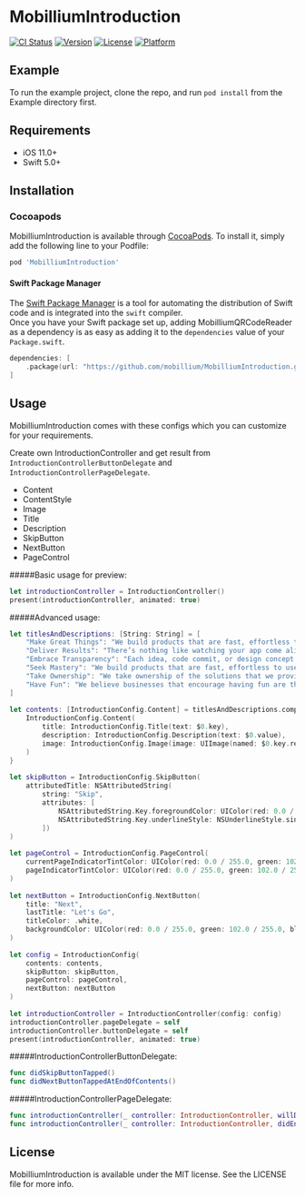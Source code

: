 # MobilliumIntroduction

[![CI Status](https://img.shields.io/travis/mobillium/MobilliumIntroduction.svg?style=flat)](https://travis-ci.org/mobillium/MobilliumIntroduction)
[![Version](https://img.shields.io/cocoapods/v/MobilliumIntroduction.svg?style=flat)](https://cocoapods.org/pods/MobilliumIntroduction)
[![License](https://img.shields.io/cocoapods/l/MobilliumIntroduction.svg?style=flat)](https://cocoapods.org/pods/MobilliumIntroduction)
[![Platform](https://img.shields.io/cocoapods/p/MobilliumIntroduction.svg?style=flat)](https://cocoapods.org/pods/MobilliumIntroduction)

## Example

To run the example project, clone the repo, and run `pod install` from the Example directory first.

## Requirements

- iOS 11.0+
- Swift 5.0+

## Installation

### Cocoapods

MobilliumIntroduction is available through [CocoaPods](https://cocoapods.org). To install
it, simply add the following line to your Podfile:

```ruby
pod 'MobilliumIntroduction'
```

#### Swift Package Manager

The [Swift Package Manager](https://swift.org/package-manager/) is a tool for automating the distribution of Swift code and is integrated into the `swift` compiler.    
Once you have your Swift package set up, adding MobilliumQRCodeReader as a dependency is as easy as adding it to the `dependencies` value of your `Package.swift`.

```swift
dependencies: [
    .package(url: "https://github.com/mobillium/MobilliumIntroduction.git", .upToNextMajor(from: "1.0.0"))
]
```

## Usage
MobilliumIntroduction comes with these configs which you can customize for your requirements.

Create own IntroductionController and get result from `IntroductionControllerButtonDelegate` and `IntroductionControllerPageDelegate`.

- Content
- ContentStyle
- Image
- Title
- Description
- SkipButton
- NextButton
- PageControl

#####Basic usage for preview:
```swift
let introductionController = IntroductionController()
present(introductionController, animated: true)
```

#####Advanced usage:
```swift
let titlesAndDescriptions: [String: String] = [
    "Make Great Things": "We build products that are fast, effortless to use and aesthetically pleased. We roll up our sleeves and create things worthy of our clients’ and users’ time.",
    "Deliver Results": "There’s nothing like watching your app come alive. Each week we deliver a build of your app with release notes on what’s new, updated, fixed, or in progress.",
    "Embrace Transparency": "Each idea, code commit, or design concept is put into a shared space. You don’t just get an email that shows what we did when we’re done.",
    "Seek Mastery": "We build products that are fast, effortless to use and aesthetically pleased. We roll up our sleeves and create things worthy of our clients’ and users’ time.",
    "Take Ownership": "We take ownership of the solutions that we provide to our customers. We are not afraid to speak up and stand for what we think is true.",
    "Have Fun": "We believe businesses that encourage having fun are the ones where the best people do their best work."
]
        
let contents: [IntroductionConfig.Content] = titlesAndDescriptions.compactMap {
    IntroductionConfig.Content(
        title: IntroductionConfig.Title(text: $0.key),
        description: IntroductionConfig.Description(text: $0.value),
        image: IntroductionConfig.Image(image: UIImage(named: $0.key.replacingOccurrences(of: " ", with: ""))!)
    )
}
        
let skipButton = IntroductionConfig.SkipButton(
    attributedTitle: NSAttributedString(
        string: "Skip",
        attributes: [
            NSAttributedString.Key.foregroundColor: UIColor(red: 0.0 / 255.0, green: 102.0 / 255.0, blue: 255.0 / 255.0, alpha: 1.0),
            NSAttributedString.Key.underlineStyle: NSUnderlineStyle.single.rawValue
        ])
)
        
let pageControl = IntroductionConfig.PageControl(
    currentPageIndicatorTintColor: UIColor(red: 0.0 / 255.0, green: 102.0 / 255.0, blue: 255.0 / 255.0, alpha: 1.0),
    pageIndicatorTintColor: UIColor(red: 0.0 / 255.0, green: 102.0 / 255.0, blue: 255.0 / 255.0, alpha: 0.4)
)
        
let nextButton = IntroductionConfig.NextButton(
    title: "Next",
    lastTitle: "Let's Go",
    titleColor: .white,
    backgroundColor: UIColor(red: 0.0 / 255.0, green: 102.0 / 255.0, blue: 255.0 / 255.0, alpha: 1.0)
)
        
let config = IntroductionConfig(
    contents: contents,
    skipButton: skipButton,
    pageControl: pageControl,
    nextButton: nextButton
)
        
let introductionController = IntroductionController(config: config)
introductionController.pageDelegate = self
introductionController.buttonDelegate = self
present(introductionController, animated: true)
```

#####IntroductionControllerButtonDelegate:
```swift
func didSkipButtonTapped()
func didNextButtonTappedAtEndOfContents()
```

#####IntroductionControllerPageDelegate:
```swift
func introductionController(_ controller: IntroductionController, willDisplay index: Int)
func introductionController(_ controller: IntroductionController, didEndDisplaying index: Int)
```

## License

MobilliumIntroduction is available under the MIT license. See the LICENSE file for more info.
